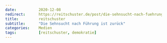 ```yaml
---
date:          2020-12-08
redirect:      https://reitschuster.de/post/die-sehnsucht-nach-fuehrung-ist-zurueck/
title:         reitschuster
subtitle:      "Die Sehnsucht nach Führung ist zurück"
categories:    Medien
tags:          [reitschuster, demokratie]
---
```

